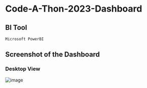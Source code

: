 # Code-A-Thon-2023-Dashboard

## BI Tool
    Microsoft PowerBI

## Screenshot of the Dashboard

### Desktop View
![image](https://github.com/AnandhaSivam-00/Code-A-Thon-2023-Dashboard/assets/95125093/3e1f03d3-87d1-4292-83a3-1a256a7a7b02)
